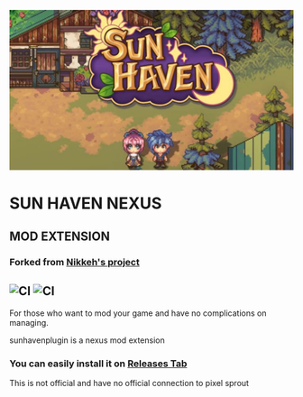 ![sun haven heading image](./assets/header.jpg)
# SUN HAVEN NEXUS

## MOD EXTENSION
### Forked from [Nikkeh's project](https://www.nexusmods.com/site/mods/556)
![CI](https://github.com/klabacher/sunhavenplugin/actions/workflows/release.yml/badge.svg) ![CI](https://github.com/klabacher/sunhavenplugin/actions/workflows/development.yml/badge.svg)
----------

For those who want to mod your game and have no complications on managing.

sunhavenplugin is a nexus mod extension

### You can easily install it on [Releases Tab](https://github.com/klabacher/sunhavenplugin/releases)

This is not official and have no official connection to pixel sprout
